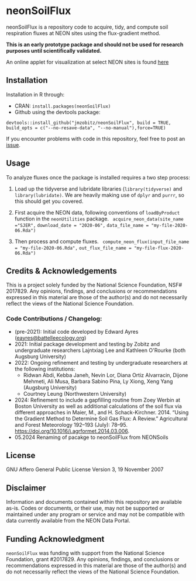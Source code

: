 # neonSoilFlux
neonSoilFlux is a repository code to acquire, tidy, and compute soil respiration fluxes at NEON sites using the flux-gradient method. 

**This is an early prototype package and should not be used for research purposes until scientifically validated.**

An online applet for visualization at select NEON sites is found [here](https://jmzobitz.shinyapps.io/NEON-soil-fluxes/)

## Installation 
Installation in R through:

- CRAN: `install.packages(neonSoilFlux)`
- Github using the devtools package:

`devtools::install_github("jmzobitz/neonSoilFlux", build = TRUE, build_opts = c("--no-resave-data", "--no-manual"),force=TRUE)`

If you encounter problems with code in this repository, feel free to post an [issue](https://github.com/jmzobitz/neonSoilFlux/issues).

## Usage
To analyze fluxes once the package is installed requires a two step process:

1. Load up the tidyverse and lubridate libraries (`library(tidyverse)` and `library(lubridate)`.  We are heavily making use of `dplyr` and `purrr`, so this should get you covered.

2. First acquire the NEON data, following conventions of `loadByProduct` function in the `neonUtilities` package.
` acquire_neon_data(site_name ="SJER",`
                  `download_date = "2020-06",`
                  `data_file_name = "my-file-2020-06.Rda") `

3. Then process and compute fluxes.
` compute_neon_flux(input_file_name = "my-file-2020-06.Rda",`
                                      `out_flux_file_name = "my-file-flux-2020-06.Rda") `


## Credits & Acknowledgements
This is a project solely funded by the National Science Foundation, NSF# 2017829. Any opinions, findings, and conclusions or recommendations expressed in this material are those of the author(s) and do not necessarily reflect the views of the National Science Foundation.

### Code Contributions / Changelog:
- (pre-2021): Initial code developed by Edward Ayres (eayres@battelleecology.org)
- 2021: Initial package development and testing by Zobitz and undergraduate researchers Lajntxiag Lee and Kathleen O'Rourke (both Augsburg University)
- 2022: Ongoing refinement and testing by undergraduate researchers at the following institutions:
  * Ridwan Abdi, Kebba Janeh, Nevin Lor, Diana Ortiz Alvarracin, Dijone Mehmeti, Ali Musa, Barbara Sabino Pina, Ly Xiong, Xeng Yang (Augsburg University)
  * Courtney Leung (Northwestern University)
 - 2024: Refinement to include a gapfilling routine from Zoey Werbin at Boston University as well as additional calculations of the soil flux via different approaches in Maier, M., and H. Schack-Kirchner. 2014. “Using the Gradient Method to Determine Soil Gas Flux: A Review.” Agricultural and Forest Meteorology 192–193 (July): 78–95. https://doi.org/10.1016/j.agrformet.2014.03.006.
 - 05.2024 Renaming of pacakge to neonSoilFlux from NEONSoils


## License
GNU Affero General Public License Version 3, 19 November 2007

## Disclaimer
Information and documents contained within this repository are available as-is. Codes or documents, or their use, may not be supported or maintained under any program or service and may not be compatible with data currently available from the NEON Data Portal.

## Funding Acknowledgment
`neonSoilFlux` was funding with support from the National Science Foundation, grant \#2017829. Any opinions, findings, and conclusions or recommendations expressed in this material are those of the author(s) and do not necessarily reflect the views of the National Science Foundation.   
